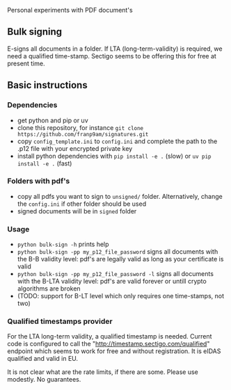 Personal experiments with PDF document's

## Bulk signing

E-signs all documents in a folder.
If LTA (long-term-validity) is required, we need a qualified time-stamp.
Sectigo seems to be offering this for free at present time.


## Basic instructions


### Dependencies
* get python and pip or uv
* clone this repository, for instance `git clone https://github.com/franp9am/signatures.git`
* copy `config_template.ini` to `config.ini` and complete the path to the .p12 file with your encrypted private key
* install python dependencies with `pip install -e .` (slow) or `uv pip install -e .` (fast)
  
### Folders with pdf's

* copy all pdfs you want to sign to `unsigned/` folder. Alternatively, change the `config.ini` if other folder should be used
* signed documents will be in `signed` folder


### Usage

* `python bulk-sign -h` prints help
* `python bulk-sign -pp my_p12_file_password` signs all documents with the B-B validity level: pdf's are legally valid as long as your certificate is valid
* `python bulk-sign -pp my_p12_file_password -l` signs all documents with the B-LTA validity level: pdf's are valid forever or untill crypto algorithms are broken
* (TODO: support for B-LT level which only requires one time-stamps, not two)

### Qualified timestamps provider

For the LTA long-term validity, a qualified timestamp is needed. Current code is configured to call the "http://timestamp.sectigo.com/qualified" endpoint which seems to work for free and without registration.
It is eIDAS qualified and valid in EU.

It is not clear what are the rate limits, if there are some. Please use modestly. No guarantees.
